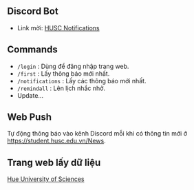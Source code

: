 ## Discord Bot

- Link mời: [HUSC Notifications](https://discord.com/oauth2/authorize?client_id=1316054955748229231&permissions=1126864127515648&integration_type=0&scope=bot)

## Commands

- `/login` : Dùng để đăng nhập trang web.
- `/first` : Lấy thông báo mới nhất.
- `/notifications` : Lấy các thông báo mới nhất.
- `/remindall` : Lên lịch nhắc nhở.
- Update...

## Web Push

Tự động thông báo vào kênh Discord mỗi khi có thông tin mới ở https://student.husc.edu.vn/News.

## Trang web lấy dữ liệu

[Hue University of Sciences](https://student.husc.edu.vn)

